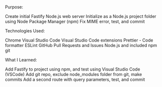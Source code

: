 Purpose:

Create initial Fastify Node.js web server
Initialize as a Node.js project folder using Node Package Manager (npm)
Fix MIME error, test, and commit

Technologies Used:

Chrome
Visual Studio Code
Visual Studio Code extensions
Prettier - Code formatter
ESLint
GitHub Pull Requests and Issues
Node.js and included npm
git


What I Learned:

Add Fastify to project using npm, and test using Visual Studio Code (VSCode)
Add git repo, exclude node_modules folder from git, make commits
Add a second route with query parameters, test, and commit
